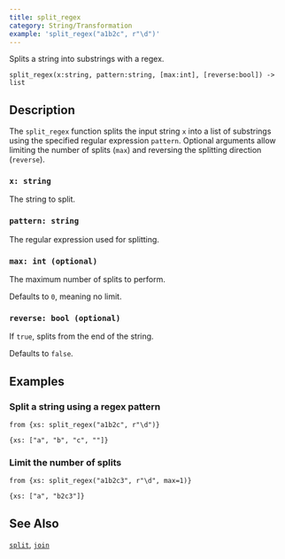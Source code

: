 ```yaml
---
title: split_regex
category: String/Transformation
example: 'split_regex("a1b2c", r"\d")'
---
```


Splits a string into substrings with a regex.

```tql
split_regex(x:string, pattern:string, [max:int], [reverse:bool]) -> list
```

## Description

The `split_regex` function splits the input string `x` into a list of
substrings using the specified regular expression `pattern`. Optional
arguments allow limiting the number of splits (`max`) and reversing the
splitting direction (`reverse`).

### `x: string`

The string to split.

### `pattern: string`

The regular expression used for splitting.

### `max: int (optional)`

The maximum number of splits to perform.

Defaults to `0`, meaning no limit.

### `reverse: bool (optional)`

If `true`, splits from the end of the string.

Defaults to `false`.

## Examples

### Split a string using a regex pattern

```tql
from {xs: split_regex("a1b2c", r"\d")}
```

```tql
{xs: ["a", "b", "c", ""]}
```

### Limit the number of splits

```tql
from {xs: split_regex("a1b2c3", r"\d", max=1)}
```

```tql
{xs: ["a", "b2c3"]}
```

## See Also

[`split`](/reference/functions/split),
[`join`](/reference/functions/join)
